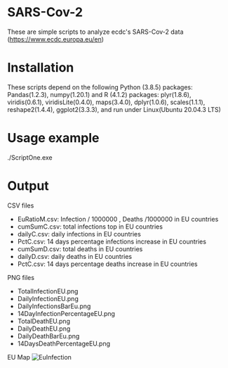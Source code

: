 # SARS-Cov-2


These are simple scripts to analyze ecdc's SARS-Cov-2 data (https://www.ecdc.europa.eu/en)

# Installation

These scripts depend on the following Python (3.8.5) packages: Pandas(1.2.3), numpy(1.20.1) and R (4.1.2) packages: plyr(1.8.6), viridis(0.6.1), viridisLite(0.4.0), maps(3.4.0), dplyr(1.0.6), scales(1.1.1), reshape2(1.4.4), ggplot2(3.3.3),  and run under Linux(Ubuntu 20.04.3 LTS)

# Usage example

./ScriptOne.exe

# Output
CSV files

* EuRatioM.csv: Infection / 1000000 , Deaths /1000000 in EU countries
* cumSumC.csv: total infections top in EU countries
* dailyC.csv: daily infections in EU countries
* PctC.csv: 14 days percentage infections increase in EU countries
* cumSumD.csv: total deaths in EU countries
* dailyD.csv: daily deaths in EU countries
* PctC.csv: 14 days percentage deaths increase in EU countries


PNG files
* TotalInfectionEU.png
* DailyInfectionEU.png
* DailyInfectionsBarEu.png
* 14DayInfectionPercentageEU.png
* TotalDeathEU.png
* DailyDeathEU.png
* DailyDeathBarEu.png
* 14DaysDeathPercentageEU.png

EU Map
![EuInfection](https://user-images.githubusercontent.com/34098826/147897088-d7dabca8-c9f0-4a22-a84a-57fc853d47d7.png)

